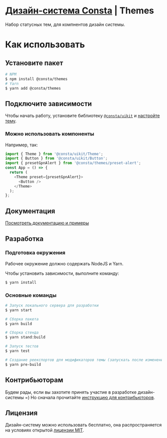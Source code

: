 # [Дизайн-система Consta](http://consta.design/) | Themes

Набор статусных тем, для компнентов дизайн системы.

# Как использовать

## Установите пакет

```sh
# NPM
$ npm install @consta/themes
# Yarn
$ yarn add @consta/themes
```

## Подключите зависимости

Чтобы начать работу, установите библиотеку [`@consta/uikit`](https://www.npmjs.com/package/@consta/uikit) и [настройте тему](http://consta.design/libs/portal/theme-themeabout).

### Можно использовать компоненты

Например, так:

```js
import { Theme } from '@consta/uikit/Theme';
import { Button } from '@consta/uikit/Button';
import { presetGpnAlert } from '@consta/themes/preset-alert';
const App = () => {
  return (
    <Theme preset={presetGpnAlert}>
      <Button />
    </Theme>
  );
};
```

## Документация

[Посмотреть документацию и примеры](http://consta.design/libs/header)

## Разработка

### Подготовка окружения

Рабочее окружение должно содержать NodeJS и Yarn.

Чтобы установить зависимости, выполните команду:

```sh
$ yarn install
```

### Основные команды

```sh
# Запуск локального сервера для разработки
$ yarn start

# Сборка пакета
$ yarn build

# Сборка стенда
$ yarn stand:build

# Запуск тестов
$ yarn test

# Создание реекспортов для модификаторов темы (запускать после изменении модификаторов)
$ yarn pre-build
```

## Контрибьюторам

Будем рады, если вы захотите принять участие в разработке дизайн-системы =) Но сначала прочитайте [инструкцию для контрибьюторов](https://consta.design/libs/portal/contributers-code).

## Лицензия

Дизайн-систему можно использовать бесплатно, она распространяется на условиях открытой [лицензии MIT](https://consta.design/static/licence_mit.pdf).
